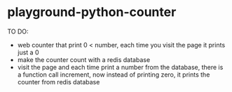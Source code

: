 # playground-python-counter

TO DO:
- web counter that print 0 < number, each time you visit the page it prints just a 0
- make the counter count with a redis database
- visit the page and each time print a number from the database, there is a function call increment, now instead of printing zero, it prints the counter from redis database

